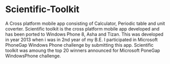 # Scientific-Toolkit
A Cross platform mobile app consisting of Calculator, Periodic table and unit coverter.
Scientific toolkit is the cross platform mobile app developed and has been ported to Windows Phone 8, Asha and Tizan.
This was developed in year 2013 when i was in 2nd year of my B.E.
I participated in Microsoft PhoneGap Windows Phone challenge by submitting this app. Scientific toolkit was amoung the top 20 winners announced for Microsoft PoneGap WindowsPhone challenge. 
